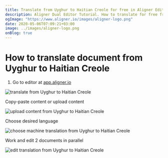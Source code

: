 ```yaml
---
title: Translate from Uyghur to Haitian Creole for free in Aligner Editor
description: Aligner Dual Editor Tutorial. How to translate for free from Uyghur to Haitian Creole. Aligner is multilingual document management platform. 
ogImage: "https://www.aligner.io/images/aligner-logo.png"
date: 2020-05-06T07:09:21+03:00
image: ../images/aligner-logo.png
onBlog: true
---
```


# How to translate document from Uyghur to Haitian Creole

1. Go to editor at [app.aligner.io](https://app.aligner.io "Aligner App web page")

![translate from Uyghur to Haitian Creole](../aligner-blank-editor.png "translate from Uyghur to Haitian Creole")

Copy-paste content or upload content

![upload content from Uyghur to Haitian Creole](../aligner-uploaded-document.png "upload content from Uyghur to Haitian Creole")

Choose desired language

![choose machine translation from Uyghur to Haitian Creole](../aligner-language-dropdown.png "choose machine translation from Uyghur to Haitian Creole")

Work and edit 2 documents in parallel

![edit translation from Uyghur to Haitian Creole](../aligner-double-sitded-editor.png "edit translation from Uyghur to Haitian Creole")


